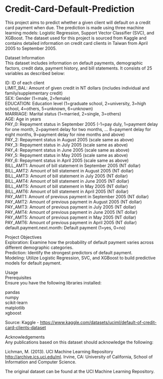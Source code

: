 # Credit-Card-Default-Prediction


This project aims to predict whether a given client will default on a credit card payment when due. The prediction is made using three machine learning models: Logistic Regression, Support Vector Classifier (SVC), and XGBoost. The dataset used for this project is sourced from Kaggle and contains detailed information on credit card clients in Taiwan from April 2005 to September 2005.  

Dataset Information  
This dataset includes information on default payments, demographic factors, credit data, payment history, and bill statements. It consists of 25 variables as described below:

ID: ID of each client  
LIMIT_BAL: Amount of given credit in NT dollars (includes individual and family/supplementary credit)  
SEX: Gender (1=male, 2=female)  
EDUCATION: Education level (1=graduate school, 2=university, 3=high school, 4=others, 5=unknown, 6=unknown)  
MARRIAGE: Marital status (1=married, 2=single, 3=others)   
AGE: Age in years  
PAY_0: Repayment status in September 2005 (-1=pay duly, 1=payment delay for one month, 2=payment delay for two months, … 8=payment delay for eight months, 9=payment delay for nine months and above)  
PAY_2: Repayment status in August 2005 (scale same as above)  
PAY_3: Repayment status in July 2005 (scale same as above)  
PAY_4: Repayment status in June 2005 (scale same as above)  
PAY_5: Repayment status in May 2005 (scale same as above)  
PAY_6: Repayment status in April 2005 (scale same as above)  
BILL_AMT1: Amount of bill statement in September 2005 (NT dollar)  
BILL_AMT2: Amount of bill statement in August 2005 (NT dollar)  
BILL_AMT3: Amount of bill statement in July 2005 (NT dollar)  
BILL_AMT4: Amount of bill statement in June 2005 (NT dollar)  
BILL_AMT5: Amount of bill statement in May 2005 (NT dollar)  
BILL_AMT6: Amount of bill statement in April 2005 (NT dollar)  
PAY_AMT1: Amount of previous payment in September 2005 (NT dollar)  
PAY_AMT2: Amount of previous payment in August 2005 (NT dollar)  
PAY_AMT3: Amount of previous payment in July 2005 (NT dollar)  
PAY_AMT4: Amount of previous payment in June 2005 (NT dollar)  
PAY_AMT5: Amount of previous payment in May 2005 (NT dollar)  
PAY_AMT6: Amount of previous payment in April 2005 (NT dollar)  
default.payment.next.month: Default payment (1=yes, 0=no)  

Project Objectives  
Exploration: Examine how the probability of default payment varies across different demographic categories.  
Prediction: Identify the strongest predictors of default payment.  
Modeling: Utilize Logistic Regression, SVC, and XGBoost to build predictive models for default payment.  

Usage  
Prerequisites  
Ensure you have the following libraries installed:  

pandas   
numpy  
scikit-learn  
matplotlib  
xgboost  

Source: Kaggle - https://www.kaggle.com/datasets/uciml/default-of-credit-card-clients-dataset

Acknowledgements  
Any publications based on this dataset should acknowledge the following:  

Lichman, M. (2013). UCI Machine Learning Repository http://archive.ics.uci.edu/ml. Irvine, CA: University of California, School of Information and Computer Science.  

The original dataset can be found at the UCI Machine Learning Repository.  

